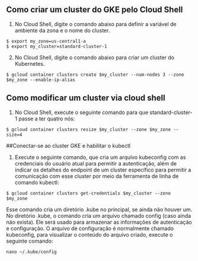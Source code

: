 ## Como criar um cluster do GKE pelo Cloud Shell

1) No Cloud Shell, digite o comando abaixo para definir a variável de ambiente da zona e o nome do cluster.

```
$ export my_zone=us-central1-a
$ export my_cluster=standard-cluster-1
```
2) No Cloud Shell, digite o comando abaixo para criar um cluster do Kubernetes.
```
$ gcloud container clusters create $my_cluster --num-nodes 3 --zone $my_zone --enable-ip-alias
```

## Como modificar um cluster via cloud shell
1) No Cloud Shell, execute o seguinte comando para que standard-cluster-1 passe a ter quatro nós:
```
$ gcloud container clusters resize $my_cluster --zone $my_zone --size=4
```

##Conectar-se ao cluster GKE e habilitar o kubectl
1) Execute o seguinte comando, que cria um arquivo kubeconfig com as credenciais do usuário atual para permitir a autenticação, além de indicar os detalhes do endpoint de um cluster específico para permitir a comunicação com esse cluster por meio da ferramenta de linha de comando kubectl:
```
$ gcloud container clusters get-credentials $my_cluster --zone $my_zone
```
Esse comando cria um diretório .kube no principal, se ainda não houver um. No diretório .kube, o comando cria um arquivo chamado config (caso ainda não exista). Ele será usado para armazenar as informações de autenticação e configuração. O arquivo de configuração é normalmente chamado kubeconfig, para visualizar o conteúdo do arquivo criado, execute o seguinte comando:
```
nano ~/.kube/config
```
